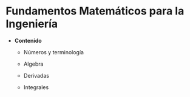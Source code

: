 # Fundamentos Matemáticos para la Ingeniería

* **Contenido**
  - Números y terminología
  
  - Algebra
  
  - Derivadas
  
  - Integrales

